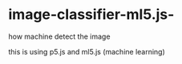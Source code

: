 # image-classifier-ml5.js-
how machine detect the image

this is using p5.js and ml5.js (machine learning)

